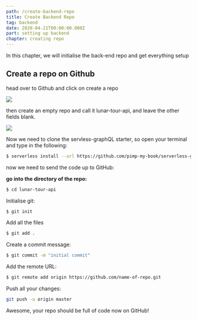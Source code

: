 ```yaml
---
path: /create-backend-repo
title: Create Backend Repo
tag: backend
date: 2020-04-21T00:00:00.000Z
part: setting up backend
chapter: creating repo
---
```

In this chapter, we will initialise the back-end repo and get everything setup

## Create a repo on Github

head over to Github and click on create a repo

![](/uploads/1.png)

then create an empty repo and call it lunar-tour-api, and leave the other fields blank.

![](/uploads/2.png)

Now we need to clone the servless-graphQL starter, so open your terminal and type in the following:

```bash
$ serverless install --url https://github.com/pimp-my-book/serverless-graphql-nodejs-starter --name lunar-tour-api
```

now we need to send the code up to GitHub:

**go into the directory of the repo:**

```bash
$ cd lunar-tour-api
```

Initialise git:

```bash
$ git init
```

Add all the files

```bash
$ git add .
```

Create a commit message:

```bash
$ git commit -m "initial commit"
```

Add the remote URL:

```bash
$ git remote add origin https://github.com/name-of-repo.git
```

Push all your changes:

```bash
git push -u origin master
```

Awesome, your repo should be full of code now on GitHub!